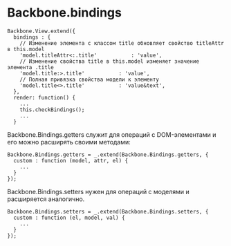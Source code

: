 Backbone.bindings
=================

    Backbone.View.extend({
      bindings : {
        // Изменение элемента с классом title обновляет свойство titleAttr в this.model
        'model.titleAttr<:.title'			: 'value',
        // Изменение свойства title в this.model изменяет значение элемента .title
        'model.title:>.title'			: 'value',
        // Полная привязка свойства модели к элементу
        'model.title<>.title'			: 'value&text',
      },
      render: function() {
        ...
        this.checkBindings();
        ...
      }

Backbone.Bindings.getters служит для операций с DOM-элементами и его можно расширять своими методами:

    Backbone.Bindings.getters = _.extend(Backbone.Bindings.getters, {
      custom : function (model, attr, el) {
        ...
      }
    });
    
Backbone.Bindings.setters нужен для операций с моделями и расширяется аналогично.

    Backbone.Bindings.setters = _.extend(Backbone.Bindings.setters, {
      custom : function (el, model, val) {
        ...
      }
    });
